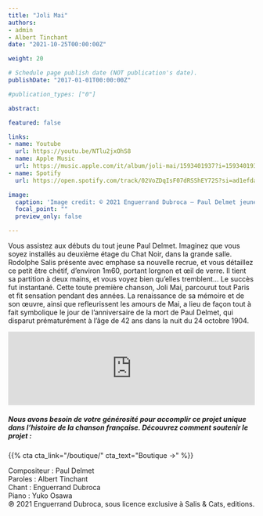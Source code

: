 ```yaml
---
title: "Joli Mai"
authors:
- admin
- Albert Tinchant
date: "2021-10-25T00:00:00Z"

weight: 20

# Schedule page publish date (NOT publication's date).
publishDate: "2017-01-01T00:00:00Z"

#publication_types: ["0"]

abstract: 

featured: false

links:
- name: Youtube
  url: https://youtu.be/NTlu2jxOhS8
- name: Apple Music
  url: https://music.apple.com/it/album/joli-mai/1593401937?i=1593401938&l=en
- name: Spotify
  url: https://open.spotify.com/track/02VoZDqIsF07dRSShEY72S?si=ad1efdaf370445f1

image:
  caption: 'Image credit: © 2021 Enguerrand Dubroca – Paul Delmet jeune<br> Don Alain Baude-Defontaine / Collections du Vieux Montmartre'
  focal_point: ""
  preview_only: false

---
```


Vous assistez aux débuts du tout jeune Paul Delmet. Imaginez que vous soyez installés au deuxième étage du Chat Noir, dans la grande salle. Rodolphe Salis présente avec emphase sa nouvelle recrue, et vous détaillez ce petit être chétif, d’environ 1m60, portant lorgnon et œil de verre. Il tient sa partition à deux mains, et vous voyez bien qu’elles tremblent… Le succès fut instantané. Cette toute première chanson, Joli Mai, parcourut tout Paris et fit sensation pendant des années. La renaissance de sa mémoire et de son œuvre, ainsi que refleurissent les amours de Mai, a lieu de façon tout à fait symbolique le jour de l’anniversaire de la mort de Paul Delmet, qui disparut prématurément à l’âge de 42 ans dans la nuit du 24 octobre 1904.


<iframe allow="autoplay *; encrypted-media *; fullscreen *" frameborder="0" height="150" style="width:100%;max-width:720px;overflow:hidden;background:transparent;" sandbox="allow-forms allow-popups allow-same-origin allow-scripts allow-storage-access-by-user-activation allow-top-navigation-by-user-activation" src="https://embed.music.apple.com/it/album/joli-mai/1593401937?i=1593401938&l=en"></iframe>

##### Nous avons besoin de votre générosité pour accomplir ce projet unique dans l’histoire de la chanson française. Découvrez comment soutenir le projet :
{{% cta cta_link="/boutique/" cta_text="Boutique →" %}}

<p>Compositeur : Paul Delmet <br>
Paroles : Albert Tinchant<br>
Chant : Enguerrand Dubroca<br>
Piano : Yuko Osawa<br>
℗ 2021 Enguerrand Dubroca, sous licence exclusive à Salis & Cats, editions.</p>


